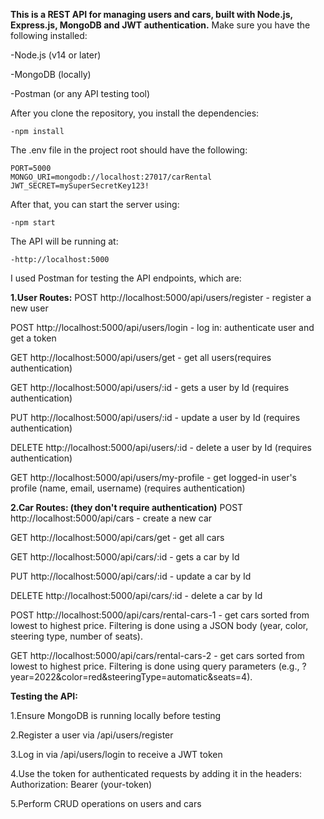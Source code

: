 **This is a REST API for managing users and cars, built with Node.js, Express.js, MongoDB and JWT authentication.**
Make sure you have the following installed: 

  -Node.js (v14 or later)

  -MongoDB (locally)

  -Postman (or any API testing tool)



After you clone the repository, you install the dependencies: 

    -npm install



The .env file in the project root should have the following:

    PORT=5000
    MONGO_URI=mongodb://localhost:27017/carRental
    JWT_SECRET=mySuperSecretKey123!
    
After that, you can start the server using: 

    -npm start

The API will be running at: 

    -http://localhost:5000


I used Postman for testing the API endpoints, which are:


**1.User Routes:**
POST http://localhost:5000/api/users/register - register a new user

POST http://localhost:5000/api/users/login - log in: authenticate user and get a token

GET http://localhost:5000/api/users/get - get all users(requires authentication)

GET http://localhost:5000/api/users/:id - gets a user by Id (requires authentication)

PUT http://localhost:5000/api/users/:id - update a user by Id (requires authentication)

DELETE http://localhost:5000/api/users/:id - delete a user by Id (requires authentication)

GET http://localhost:5000/api/users/my-profile - get logged-in user's profile (name, email, username) (requires authentication)



**2.Car Routes: (they don't require authentication)**
POST http://localhost:5000/api/cars - create a new car

GET http://localhost:5000/api/cars/get - get all cars

GET http://localhost:5000/api/cars/:id - gets a car by Id

PUT http://localhost:5000/api/cars/:id - update a car by Id 

DELETE http://localhost:5000/api/cars/:id - delete a car by Id

POST http://localhost:5000/api/cars/rental-cars-1 - get cars sorted from lowest to highest price. Filtering is done using a JSON body (year, color, steering type, number of seats).

GET http://localhost:5000/api/cars/rental-cars-2 - get cars sorted from lowest to highest price. Filtering is done using query parameters (e.g., ?year=2022&color=red&steeringType=automatic&seats=4).


**Testing the API:**

1.Ensure MongoDB is running locally before testing

2.Register a user via /api/users/register

3.Log in via /api/users/login to receive a JWT token

4.Use the token for authenticated requests by adding it in the headers: Authorization: Bearer (your-token)

5.Perform CRUD operations on users and cars
